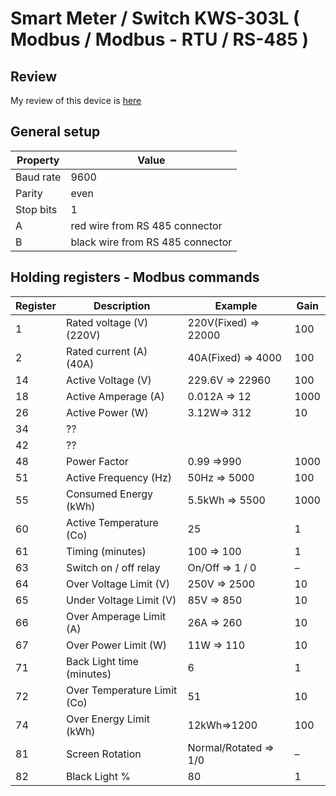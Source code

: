 # Smart Meter / Switch KWS-303L ( Modbus / Modbus - RTU / RS-485 )

## Review
My review of this device is [here](https://alexey.baldin.space/hobby/home-automation/smart-switch-kws-303l)

## General setup

| Property	   | Value                             |
|-------------| ----------------------------------|
| Baud rate   | 9600                              |
| Parity	     | even                              |
| Stop bits   | 1                                 |
| A	          | red wire from RS 485 connector    |
| B	          | black wire from RS 485 connector  |
 
## Holding registers - Modbus commands

| Register	| Description	                | Example               | Gain |
|----------| ----------------------------|-----------------------|------|
| 1	       | Rated voltage (V)(220V)	    | 220V(Fixed) => 22000  | 100  |
| 2	       | Rated current (A) (40A)	    | 40A(Fixed) => 4000    | 100  |
| 14	      | Active Voltage (V)	         | 229.6V => 22960       | 100  |
| 18	      | Active Amperage (A)	        | 0.012A => 12          | 1000 |
| 26	      | Active Power (W)	           | 3.12W=> 312           | 10   |
| 34	      | ??                          |                       | 		   |
| 42	      | ??	                         | 	                     |      |
| 48	      | Power Factor	               | 0.99 =>990            | 1000 |
| 51	      | Active Frequency (Hz)	      | 50Hz => 5000          | 100  |
| 55	      | Consumed Energy (kWh)	      | 5.5kWh => 5500        | 1000 |
| 60	      | Active Temperature (Co)	    | 25                    | 1    |
| 61	      | Timing (minutes)	           | 100 => 100            | 1    |
| 63	      | Switch on / off	relay       | On/Off => 1 / 0       | –    |
| 64	      | Over Voltage Limit (V)      | 250V => 2500          | 10   |
| 65	      | Under Voltage Limit (V)	    | 85V => 850            | 10   |
| 66	      | Over Amperage Limit (A)	    | 26A => 260            | 10   |
| 67	      | Over Power Limit (W)	       | 11W => 110            | 10   |
| 71	      | Back Light time (minutes)	  | 6                     | 1    |
| 72	      | Over Temperature Limit (Co)	| 51                    | 10   |
| 74	      | Over Energy Limit (kWh)	    | 12kWh=>1200           | 100  |
| 81	      | Screen Rotation	            | Normal/Rotated => 1/0 | –    |
| 82	      | Black Light  %              | 80	                   | 1    |

